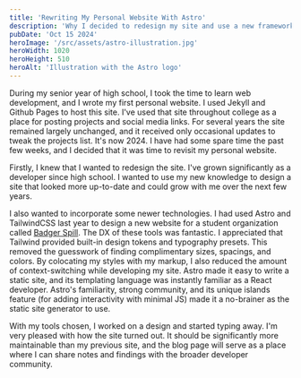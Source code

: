 ```yaml
---
title: 'Rewriting My Personal Website With Astro'
description: 'Why I decided to redesign my site and use a new framework'
pubDate: 'Oct 15 2024'
heroImage: '/src/assets/astro-illustration.jpg'
heroWidth: 1020
heroHeight: 510
heroAlt: 'Illustration with the Astro logo'
---
```


During my senior year of high school, I took the time to learn web development, and I wrote my first personal website. I used Jekyll and Github Pages to host this site. I've used that site throughout college as a place for posting projects and social media links. For several years the site remained largely unchanged, and it received only occasional updates to tweak the projects list. It's now 2024. I have had some spare time the past few weeks, and I decided that it was time to revisit my personal website.

Firstly, I knew that I wanted to redesign the site. I've grown significantly as a developer since high school. I wanted to use my new knowledge to design a site that looked more up-to-date and could grow with me over the next few years.

I also wanted to incorporate some newer technologies. I had used Astro and TailwindCSS last year to design a new website for a student organization called [Badger Spill](https://thebadgerspill.com). The DX of these tools was fantastic. I appreciated that Tailwind provided built-in design tokens and typography presets. This removed the guesswork of finding complimentary sizes, spacings, and colors. By colocating my styles with my markup, I also reduced the amount of context-switching while developing my site. Astro made it easy to write a static site, and its templating language was instantly familiar as a React developer. Astro's familiarity, strong community, and its unique islands feature (for adding interactivity with minimal JS) made it a no-brainer as the static site generator to use.

With my tools chosen, I worked on a design and started typing away. I'm very pleased with how the site turned out. It should be significantly more maintainable than my previous site, and the blog page will serve as a place where I can share notes and findings with the broader developer community.

